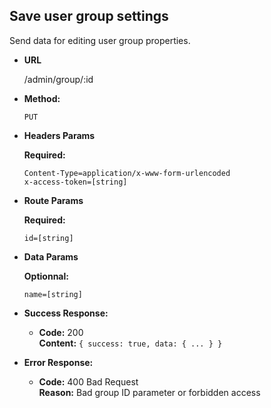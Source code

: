 **Save user group settings**
----
  Send data for editing user group properties.

* **URL**

  /admin/group/:id

* **Method:**

  `PUT`

*  **Headers Params**

   **Required:**

   `Content-Type=application/x-www-form-urlencoded`<br />
   `x-access-token=[string]`

*  **Route Params**

   **Required:**

   `id=[string]`<br />

*  **Data Params**

   **Optionnal:**

   `name=[string]`<br />

* **Success Response:**

  * **Code:** 200 <br />
    **Content:** `{ success: true, data: { ... } }`


* **Error Response:**

  * **Code:** 400 Bad Request <br />
    **Reason:** Bad group ID parameter or forbidden access
